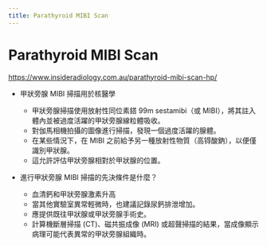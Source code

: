 ```yaml
---
title: Parathyroid MIBI Scan
---
```

# Parathyroid MIBI Scan

https://www.insideradiology.com.au/parathyroid-mibi-scan-hp/

- 甲狀旁腺 MIBI 掃描用於核醫學
	- 甲狀旁腺掃描使用放射性同位素鎝 99m sestamibi（或 MIBI），將其註入體內並被過度活躍的甲狀旁腺線粒體吸收。
	- 對伽馬相機拍攝的圖像進行掃描，發現一個過度活躍的腺體。
	- 在某些情況下，在 MIBI 之前給予另一種放射性物質（高锝酸鈉），以便僅識別甲狀腺。
	- 這允許評估甲狀旁腺相對於甲狀腺的位置。

- 進行甲狀旁腺 MIBI 掃描的先決條件是什麼？
	- 血清鈣和甲狀旁腺激素升高
	- 當其他實驗室異常輕微時，也建議記錄尿鈣排泄增加。
	- 應提供既往甲狀腺或甲狀旁腺手術史。
	- 計算機斷層掃描 (CT)、磁共振成像 (MRI) 或超聲掃描的結果，當成像顯示病理可能代表異常的甲狀旁腺組織時。
